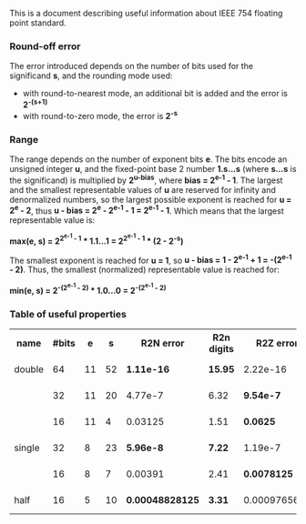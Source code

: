 This is a document describing useful information about IEEE 754 floating point standard.

### Round-off error

The error introduced depends on the number of bits used for the significand **s**, and the rounding mode used:

- with round-to-nearest mode, an additional bit is added and the error is **2<sup>-(s+1)</sup>**
- with round-to-zero mode, the error is **2<sup>-s</sup>**

### Range

The range depends on the number of exponent bits **e**. The bits encode an unsigned integer **u**, and the fixed-point base 2 number **1.s...s** (where **s...s** is the significand) is multiplied by **2<sup>u-bias</sup>**, where **bias = 2<sup>e-1</sup> - 1**. The largest and the smallest representable values of **u** are reserved for infinity and denormalized numbers, so the largest possible exponent is reached for **u = 2<sup>e</sup> - 2**, thus **u - bias = 2<sup>e</sup> - 2<sup>e-1</sup> - 1 = 2<sup>e-1</sup> - 1**. Which means that the largest representable value is:


**max(e, s) = 2<sup>2<sup>e-1</sup> - 1</sup> * 1.1...1 = 2<sup>2<sup>e-1</sup> - 1</sup> * (2 - 2<sup>-s</sup>)**

The smallest exponent is reached for **u = 1**, so **u - bias = 1 - 2<sup>e-1</sup> + 1 = -(2<sup>e-1</sup> - 2)**. Thus, the smallest (normalized) representable value is reached for:

**min(e, s) = 2<sup>-(2<sup>e-1</sup> - 2)</sup> * 1.0...0 = 2<sup>-(2<sup>e-1</sup> - 2)</sup>**

### Table of useful properties

<table>
  <tr><th>name<th>#bits<th>e<th>s<th>R2N error<th>R2n digits<th>R2Z error<th>R2Z digits<th>min<th>max
  <tr><td>double<td>64<td>11<td>52<td><strong>1.11e-16</strong><td><strong>15.95</strong><td>2.22e-16<td>15.65<td>2.23e-308<td>1.80e+308
  <tr><td><td>32<td>11<td>20<td>4.77e-7<td>6.32<td><strong>9.54e-7</strong><td><strong>6.02</strong><td>2.23e-308<td>1.80e+308
  <tr><td><td>16<td>11<td>4<td>0.03125<td>1.51<td><strong>0.0625</strong><td><strong>1.20</strong><td>2.23e-308<td>1.74e+308
  <tr><td>single<td>32<td>8<td>23<td><strong>5.96e-8</strong><td><strong>7.22</strong><td>1.19e-7<td>6.92<td>1.18e-38<td>3.40e+38
  <tr><td><td>16<td>8<td>7<td>0.00391<td>2.41<td><strong>0.0078125</strong><td><strong>2.11</strong><td>1.18e-38<td>3.39e+38
  <tr><td>half<td>16<td>5<td>10<td><strong>0.00048828125</strong><td><strong>3.31</strong><td>0.0009765625<td>3.01<td>6.10e-5<td>6.55e+4
</table>